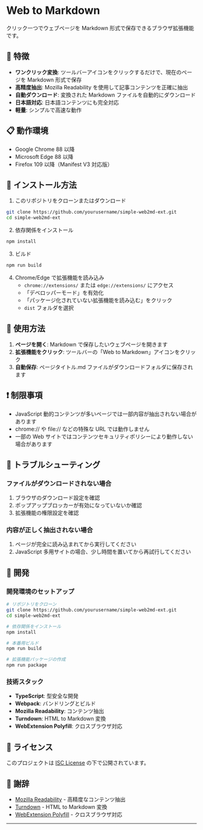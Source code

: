 # Web to Markdown

クリック一つでウェブページを Markdown 形式で保存できるブラウザ拡張機能です。

## 🌟 特徴

- **ワンクリック変換**: ツールバーアイコンをクリックするだけで、現在のページを Markdown 形式で保存
- **高精度抽出**: Mozilla Readability を使用して記事コンテンツを正確に抽出
- **自動ダウンロード**: 変換された Markdown ファイルを自動的にダウンロード
- **日本語対応**: 日本語コンテンツにも完全対応
- **軽量**: シンプルで高速な動作

## 📋 動作環境

- Google Chrome 88 以降
- Microsoft Edge 88 以降
- Firefox 109 以降（Manifest V3 対応版）

## 🚀 インストール方法

1. このリポジトリをクローンまたはダウンロード

```bash
git clone https://github.com/yourusername/simple-web2md-ext.git
cd simple-web2md-ext
```

2. 依存関係をインストール

```bash
npm install
```

3. ビルド

```bash
npm run build
```

4. Chrome/Edge で拡張機能を読み込み
   - `chrome://extensions/` または `edge://extensions/` にアクセス
   - 「デベロッパーモード」を有効化
   - 「パッケージ化されていない拡張機能を読み込む」をクリック
   - `dist` フォルダを選択

## 📖 使用方法

1. **ページを開く**: Markdown で保存したいウェブページを開きます
2. **拡張機能をクリック**: ツールバーの「Web to Markdown」アイコンをクリック
3. **自動保存**: ページタイトル.md ファイルがダウンロードフォルダに保存されます

## ❗ 制限事項

- JavaScript 動的コンテンツが多いページでは一部内容が抽出されない場合があります
- chrome:// や file:// などの特殊な URL では動作しません
- 一部の Web サイトではコンテンツセキュリティポリシーにより動作しない場合があります

## 🐛 トラブルシューティング

### ファイルがダウンロードされない場合

1. ブラウザのダウンロード設定を確認
2. ポップアップブロッカーが有効になっていないか確認
3. 拡張機能の権限設定を確認

### 内容が正しく抽出されない場合

1. ページが完全に読み込まれてから実行してください
2. JavaScript 多用サイトの場合、少し時間を置いてから再試行してください

## 📝 開発

### 開発環境のセットアップ

```bash
# リポジトリをクローン
git clone https://github.com/yourusername/simple-web2md-ext.git
cd simple-web2md-ext

# 依存関係をインストール
npm install

# 本番用ビルド
npm run build

# 拡張機能パッケージの作成
npm run package
```

### 技術スタック

- **TypeScript**: 型安全な開発
- **Webpack**: バンドリングとビルド
- **Mozilla Readability**: コンテンツ抽出
- **Turndown**: HTML to Markdown 変換
- **WebExtension Polyfill**: クロスブラウザ対応

## 📄 ライセンス

このプロジェクトは [ISC License](LICENSE) の下で公開されています。

## 🙏 謝辞

- [Mozilla Readability](https://github.com/mozilla/readability) - 高精度なコンテンツ抽出
- [Turndown](https://github.com/domchristie/turndown) - HTML to Markdown 変換
- [WebExtension Polyfill](https://github.com/mozilla/webextension-polyfill) - クロスブラウザ対応

---
